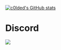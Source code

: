 [![c0lded's GitHub stats](https://github-readme-stats.vercel.app/api?username=c0lded&show_icons=true&theme=radical)](https://github.com/c0lded/)


# Discord
[![](https://discord.c99.nl/widget/theme-5/391973133965328385.png)](https://discord.com/users/391973133965328385)